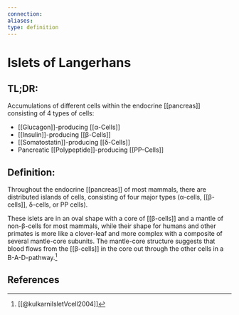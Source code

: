 ```yaml
---
connection:
aliases: 
type: definition
---
```


# Islets of Langerhans

## TL;DR:
Accumulations of different cells within the endocrine [[pancreas]] consisting of 4 types of cells:
- [[Glucagon]]-producing [[α-Cells]]
- [[Insulin]]-producing [[β-Cells]]
- [[Somatostatin]]-producing [[δ-Cells]]
- Pancreatic [[Polypeptide]]-producing [[PP-Cells]]

## Definition:
Throughout the endocrine [[pancreas]] of most mammals, there are distributed islands of cells, consisting of four major types (α-cells,  [[β-cells]],  δ-cells, or  PP cells).

These islets are in an oval shape with a core of [[β-cells]] and a mantle of non-β-cells for most mammals, while their shape for humans and other primates is more like a clover-leaf and more complex with a composite of several mantle-core subunits. The mantle-core structure suggests that blood flows from the [[β-cells]] in the core out through the other cells in a B-A-D-pathway.[^1]

## References

[^1]: [[@kulkarniIsletVcell2004]]